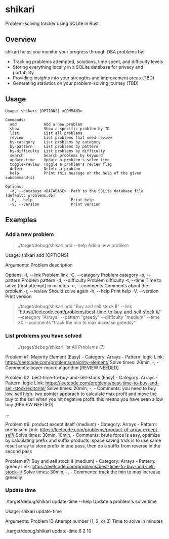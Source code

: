# shikari
Problem-solving tracker using SQLite in Rust

## Overview

shikari helps you monitor your progress through DSA problems by:
- Tracking problems attempted, solutions, time spent, and difficulty levels
- Storing everything locally in a SQLite database for privacy and portability
- Providing insights into your strengths and improvement areas (TBD)
- Generating statistics on your problem-solving journey (TBD)

## Usage
```
Usage: shikari [OPTIONS] <COMMAND>

Commands:
  add            Add a new problem
  show           Show a specific problem by ID
  list           List all problems
  review         List problems that need review
  by-category    List problems by category
  by-pattern     List problems by pattern
  by-difficulty  List problems by difficulty
  search         Search problems by keyword
  update-time    Update a problem's solve time
  toggle-review  Toggle a problem's review flag
  delete         Delete a problem
  help           Print this message or the help of the given subcommand(s)

Options:
  -d, --database <DATABASE>  Path to the SQLite database file [default: problems.db]
  -h, --help                 Print help
  -V, --version              Print version
```

## Examples
### Add a new problem
> ./target/debug/shikari add --help
Add a new problem

Usage: shikari add [OPTIONS] <DESCRIPTION>

Arguments:
  <DESCRIPTION>  Problem description

Options:
  -l, --link <LINK>              Problem link
  -C, --category <CATEGORY>      Problem category
  -p, --pattern <PATTERN>        Problem pattern
  -d, --difficulty <DIFFICULTY>  Problem difficulty
  -t, --time <TIME>              Time to solve (first attempt) in minutes
  -c, --comments <COMMENTS>      Comments about the problem
  -r, --review                   Should solve again
  -h, --help                     Print help
  -V, --version                  Print version
  
> ./target/debug/shikari add "Buy and sell stock II" --link "https://leetcode.com/problems/best-time-to-buy-and-sell-stock-ii/" --category "Arrays" --pattern "greedy" --difficulty "medium" --time 30 --comments "track the min to max increase greedily"

### List problems you have solved
> ./target/debug/shikari list
All Problems (7)

Problem #1: Majority Element (Easy) - Category: Arrays - Pattern: logic
  Link: https://leetcode.com/problems/majority-element/
  Solve times: 20min, -, -
  Comments: boyer-moore algorithm
  [REVIEW NEEDED]

Problem #2: best-time-to-buy-and-sell-stock (Easy) - Category: Arrays - Pattern: logic
  Link: https://leetcode.com/problems/best-time-to-buy-and-sell-stock/editorial/
  Solve times: 20min, -, -
  Comments: you need to buy low, sell high. two pointer apporach to calculate max profit and move the buy to the sell when you hit negative profit. this means you have seen a low buy
  [REVIEW NEEDED]

...

Problem #6: product except itself (medium) - Category: Arrays - Pattern: prefix sum
  Link: https://leetcode.com/problems/product-of-array-except-self/
  Solve times: 30min, 10min, -
  Comments: brute force is easy, optimize by calculating prefix and suffix products. space saving trick is to use same result array to store prefix in one pass, then do a suffix from reverse in the second pass

Problem #7: Buy and sell stock II (medium) - Category: Arrays - Pattern: greedy
  Link: https://leetcode.com/problems/best-time-to-buy-and-sell-stock-ii/
  Solve times: 30min, -, -
  Comments: track the min to max increase greedily

### Update time
./target/debug/shikari update-time --help
Update a problem's solve time

Usage: shikari update-time <ID> <ATTEMPT> <MINUTES>

Arguments:
  <ID>       Problem ID
  <ATTEMPT>  Attempt number (1, 2, or 3)
  <MINUTES>  Time to solve in minutes
  
./target/debug/shikari update-time 6 2 10


